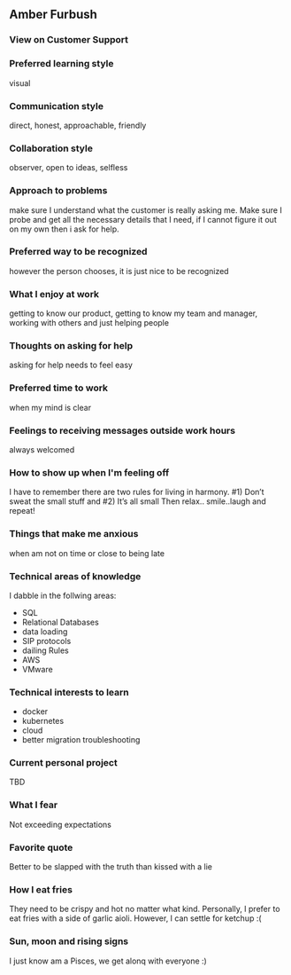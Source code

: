 ## Amber Furbush

### View on Customer Support

### Preferred learning style
visual

### Communication style
direct, honest, approachable, friendly

### Collaboration style
observer, open to ideas, selfless

### Approach to problems
make sure I understand what the customer is really asking me. Make sure I probe and get all the necessary details that I need, if I cannot figure it out on my own then i ask for help.  

### Preferred way to be recognized
however the person chooses, it is just nice to be recognized

### What I enjoy at work
getting to know our product, getting to know my team and manager, working with others and just helping people 

### Thoughts on asking for help
asking for help needs to feel easy 

### Preferred time to work
when my mind is clear

### Feelings to receiving messages outside work hours
always welcomed

### How to show up when I'm feeling off
I have to remember there are two rules for living in harmony. #1) Don’t sweat the small stuff and #2) It’s all small 
Then relax.. smile..laugh and repeat! 

### Things that make me anxious
when am not on time or close to being late 

### Technical areas of knowledge

I dabble in the follwing areas: 
- SQL
- Relational Databases
- data loading
- SIP protocols
- dailing Rules
- AWS
- VMware 

### Technical interests to learn
- docker
- kubernetes
- cloud
- better migration troubleshooting

### Current personal project
TBD

### What I fear
Not exceeding expectations

### Favorite quote
Better to be slapped with the truth than kissed with a lie

### How I eat fries
They need to be crispy and hot no matter what kind. Personally, I prefer to eat fries with a side of garlic aioli. However, I can settle for ketchup :( 

### Sun, moon and rising signs
I just know am a Pisces, we get alonq with everyone :) 
